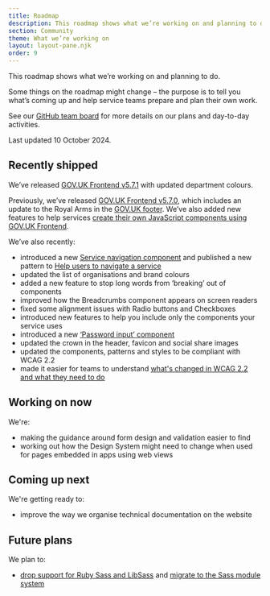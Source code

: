 ```yaml
---
title: Roadmap
description: This roadmap shows what we’re working on and planning to do.
section: Community
theme: What we’re working on
layout: layout-pane.njk
order: 9
---
```


This roadmap shows what we’re working on and planning to do.

Some things on the roadmap might change – the purpose is to tell you what’s coming up and help service teams prepare and plan their own work.

See our [GitHub team board](https://github.com/orgs/alphagov/projects/53) for more details on our plans and day-to-day activities.

Last updated 10 October 2024.

## Recently shipped

We’ve released [GOV.UK Frontend v5.7.1](https://github.com/alphagov/govuk-frontend/releases/tag/v5.7.1) with updated department colours.

Previously, we’ve released [GOV.UK Frontend v5.7.0](https://github.com/alphagov/govuk-frontend/releases/tag/v5.7.0), which includes an update to the Royal Arms in the [GOV.UK footer](/components/footer/). We’ve also added new features to help services [create their own JavaScript components using GOV.UK Frontend](https://frontend.design-system.service.gov.uk/building-your-own-javascript-components/).

We’ve also recently:

- introduced a new [Service navigation component](/components/service-navigation/) and published a new pattern to [Help users to navigate a service](/patterns/navigate-a-service)
- updated the list of organisations and brand colours
- added a new feature to stop long words from ‘breaking’ out of components
- improved how the Breadcrumbs component appears on screen readers
- fixed some alignment issues with Radio buttons and Checkboxes
- introduced new features to help you include only the components your service uses
- introduced a new [‘Password input’ component](/components/password-input/)
- updated the crown in the header, favicon and social share images
- updated the components, patterns and styles to be compliant with WCAG 2.2
- made it easier for teams to understand [what's changed in WCAG 2.2 and what they need to do](/accessibility/wcag-2.2)

## Working on now

We're:

- making the guidance around form design and validation easier to find
- working out how the Design System might need to change when used for pages embedded in apps using web views

## Coming up next

We're getting ready to:

- improve the way we organise technical documentation on the website

## Future plans

We plan to:

- [drop support for Ruby Sass and LibSass](https://github.com/alphagov/govuk-frontend/issues/2637) and [migrate to the Sass module system](https://github.com/alphagov/govuk-frontend/issues/1791)
